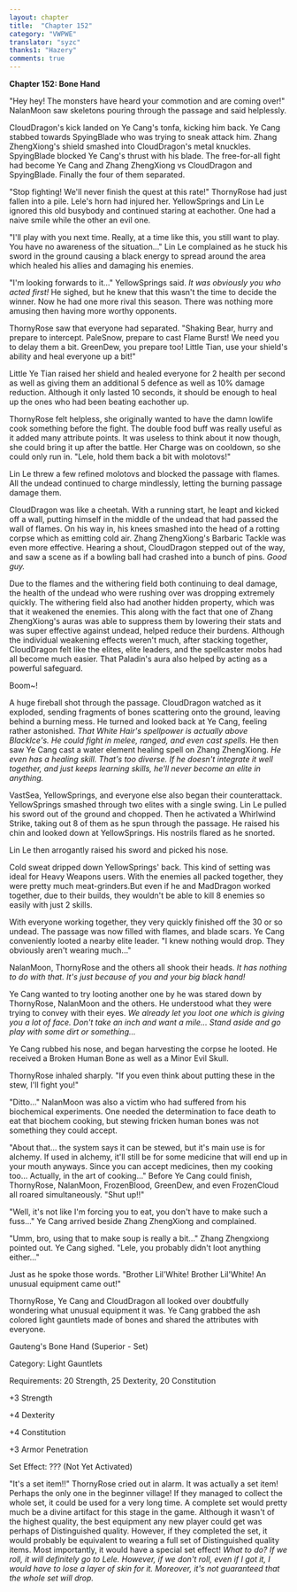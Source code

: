 ```yaml
---
layout: chapter
title:  "Chapter 152"
category: "VWPWE"
translator: "syzc"
thanks1: "Hazery"
comments: true
---
```


**Chapter 152: Bone Hand**

"Hey hey! The monsters have heard your commotion and are coming over!" NalanMoon saw skeletons pouring through the passage and said helplessly.

CloudDragon's kick landed on Ye Cang's tonfa, kicking him back. Ye Cang stabbed towards SpyingBlade who was trying to sneak attack him. Zhang ZhengXiong's shield smashed into CloudDragon's metal knuckles. SpyingBlade blocked Ye Cang's thrust with his blade. The free-for-all fight had become Ye Cang and Zhang ZhengXiong vs CloudDragon and SpyingBlade. Finally the four of them separated.

"Stop fighting! We'll never finish the quest at this rate!" ThornyRose had just fallen into a pile. Lele's horn had injured her. YellowSprings and Lin Le ignored this old busybody and continued staring at eachother. One had a naive smile while the other an evil one.

"I'll play with you next time. Really, at a time like this, you still want to play. You have no awareness of the situation..." Lin Le complained as he stuck his sword in the ground causing a black energy to spread around the area which healed his allies and damaging his enemies.

"I'm looking forwards to it..." YellowSprings said. *It was obviously you who acted first!* He sighed, but he knew that this wasn't the time to decide the winner. Now he had one more rival this season. There was nothing more amusing then having more worthy opponents.

ThornyRose saw that everyone had separated. "Shaking Bear, hurry and prepare to intercept. PaleSnow, prepare to cast Flame Burst! We need you to delay them a bit. GreenDew, you prepare too! Little Tian, use your shield's ability and heal everyone up a bit!"

Little Ye Tian raised her shield and healed everyone for 2 health per second as well as giving them an additional 5 defence as well as 10% damage reduction. Although it only lasted 10 seconds, it should be enough to heal up the ones who had been beating eachother up.

ThornyRose felt helpless, she originally wanted to have the damn lowlife cook something before the fight. The double food buff was really useful as it added many attribute points. It was useless to think about it now though, she could bring it up after the battle. Her Charge was on cooldown, so she could only run in. "Lele, hold them back a bit with molotovs!"

Lin Le threw a few refined molotovs and blocked the passage with flames. All the undead continued to charge mindlessly, letting the burning passage damage them.

CloudDragon was like a cheetah. With a running start, he leapt and kicked off a wall, putting himself in the middle of the undead that had passed the wall of flames. On his way in, his knees smashed into the head of a rotting corpse which as emitting cold air. Zhang ZhengXiong's Barbaric Tackle was even more effective. Hearing a shout, CloudDragon stepped out of the way, and saw a scene as if a bowling ball had crashed into a bunch of pins. *Good guy.*

Due to the flames and the withering field both continuing to deal damage, the health of the undead who were rushing over was dropping extremely quickly. The withering field also had another hidden property, which was that it weakened the enemies. This along with the fact that one of Zhang ZhengXiong's auras was able to suppress them by lowering their stats and was super effective against undead, helped reduce their burdens. Although the individual weakening effects weren't much, after stacking together, CloudDragon felt like the elites, elite leaders, and the spellcaster mobs had all become much easier. That Paladin's aura also helped by acting as a powerful safeguard.

Boom~!

A huge fireball shot through the passage. CloudDragon watched as it exploded, sending fragments of bones scattering onto the ground, leaving behind a burning mess. He turned and looked back at Ye Cang, feeling rather astonished. *That White Hair's spellpower is actually above BlackIce's. He could fight in melee, ranged, and even cast spells.* He then saw Ye Cang cast a water element healing spell on Zhang ZhengXiong. *He even has a healing skill. That's too diverse. If he doesn't integrate it well together, and just keeps learning skills, he'll never become an elite in anything.*

VastSea, YellowSprings, and everyone else also began their counterattack. YellowSprings smashed through two elites with a single swing. Lin Le pulled his sword out of the ground and chopped. Then he activated a Whirlwind Strike, taking out 8 of them as he spun through the passage. He raised his chin and looked down at YellowSprings. His nostrils flared as he snorted.

Lin Le then arrogantly raised his sword and picked his nose.

Cold sweat dripped down YellowSprings' back. This kind of setting was ideal for Heavy Weapons users. With the enemies all packed together, they were pretty much meat-grinders.But even if he and MadDragon worked together, due to their builds, they wouldn't be able to kill 8 enemies so easily with just 2 skills.

With everyone working together, they very quickly finished off the 30 or so undead. The passage was now filled with flames, and blade scars. Ye Cang conveniently looted a nearby elite leader. "I knew nothing would drop. They obviously aren't wearing much..."

NalanMoon, ThornyRose and the others all shook their heads. *It has nothing to do with that. It's just because of you and your big black hand!*

Ye Cang wanted to try looting another one by he was stared down by ThornyRose, NalanMoon and the others. He understood what they were trying to convey with their eyes. *We already let you loot one which is giving you a lot of face. Don't take an inch and want a mile... Stand aside and go play with some dirt or something...*

Ye Cang rubbed his nose, and began harvesting the corpse he looted. He received a Broken Human Bone as well as a Minor Evil Skull.

ThornyRose inhaled sharply. "If you even think about putting these in the stew, I'll fight you!"

"Ditto..." NalanMoon was also a victim who had suffered from his biochemical experiments. One needed the determination to face death to eat that biochem cooking, but stewing fricken human bones was not something they could accept.

"About that... the system says it can be stewed, but it's main use is for alchemy. If used in alchemy, it'll still be for some medicine that will end up in your mouth anyways. Since you can accept medicines, then my cooking too... Actually, in the art of cooking..." Before Ye Cang could finish, ThornyRose, NalanMoon, FrozenBlood, GreenDew, and even FrozenCloud all roared simultaneously. "Shut up!!"

"Well, it's not like I'm forcing you to eat, you don't have to make such a fuss..." Ye Cang arrived beside Zhang ZhengXiong and complained.

"Umm, bro, using that to make soup is really a bit..." Zhang Zhengxiong pointed out. Ye Cang sighed. "Lele, you probably didn't loot anything either..."

Just as he spoke those words. "Brother Lil'White! Brother Lil'White! An unusual equipment came out!"

ThornyRose, Ye Cang and CloudDragon all looked over doubtfully wondering what unusual equipment it was. Ye Cang grabbed the ash colored light gauntlets made of bones and shared the attributes with everyone.

Gauteng's Bone Hand (Superior - Set)

Category: Light Gauntlets

Requirements: 20 Strength, 25 Dexterity, 20 Constitution

+3 Strength

+4 Dexterity

+4 Constitution

+3 Armor Penetration

Set Effect: ??? (Not Yet Activated)

"It's a set item!!" ThornyRose cried out in alarm. It was actually a set item! Perhaps the only one in the beginner village! If they managed to collect the whole set, it could be used for a very long time. A complete set would pretty much be a divine artifact for this stage in the game. Although it wasn't of the highest quality, the best equipment any new player could get was perhaps of Distinguished quality. However, if they completed the set, it would probably be equivalent to wearing a full set of Distinguished quality items. Most importantly, it would have a special set effect! *What to do? If we roll, it will definitely go to Lele. However, if we don't roll, even if I got it, I would have to lose a layer of skin for it. Moreover, it's not guaranteed that the whole set will drop.*
